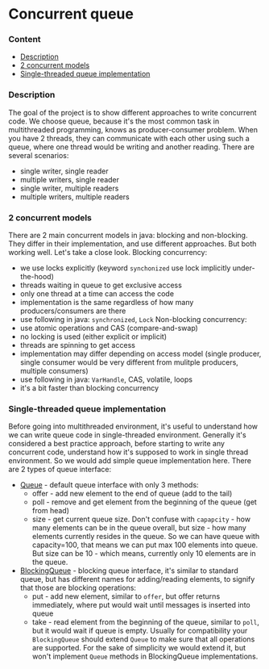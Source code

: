 # Concurrent queue

### Content
* [Description](#description)
* [2 concurrent models](#2-concurrent-models)
* [Single-threaded queue implementation](#single-threaded-queue-implementation)

### Description
The goal of the project is to show different approaches to write concurrent code. We choose queue, because it's the most common task in multithreaded programming, knows as producer-consumer problem. When you have 2 threads, they can communicate with each other using such a queue, where one thread would be writing and another reading. There are several scenarios:
* single writer, single reader
* multiple writers, single reader
* single writer, multiple readers
* multiple writers, multiple readers

### 2 concurrent models
There are 2 main concurrent models in java: blocking and non-blocking. They differ in their implementation, and use different approaches. But both working well. Let's take a close look.
Blocking concurrency:
* we use locks explicitly (keyword `synchonized` use lock implicitly under-the-hood)
* threads waiting in queue to get exclusive access
* only one thread at a time can access the code
* implementation is the same regardless of how many producers/consumers are there
* use following in java: `synchronized`, `Lock`
Non-blocking concurrency:
* use atomic operations and CAS (compare-and-swap)
* no locking is used (either explicit or implicit)
* threads are spinning to get access
* implementation may differ depending on access model (single producer, single consumer would be very different from mulitple producers, multiple consumers)
* use following in java: `VarHandle`, CAS, volatile, loops
* it's a bit faster than blocking concurrency

### Single-threaded queue implementation
Before going into multithreaded environment, it's useful to understand how we can write queue code in single-threaded environment. Generally it's considered a best practice approach, before starting to write any concurrent code, understand how it's supposed to work in single thread environment. So we would add simple queue implementation here.
There are 2 types of queue interface:
* [Queue](/src/main/java/com/java/queue/interfaces/Queue.java) - default queue interface with only 3 methods:
  * offer - add new element to the end of queue (add to the tail)
  * poll - remove and get element from the beginning of the queue (get from head)
  * size - get current queue size. Don't confuse with `capapcity` - how many elements can be in the queue overall, but size - how many elements currently resides in the queue. So we can have queue with capacity=100, that means we can put max 100 elements into queue. But size can be 10 - which means, currently only 10 elements are in the queue.
* [BlockingQueue](/src/main/java/com/java/queue/interfaces/BlockingQueue.java) - blocking queue interface, it's similar to standard queue, but has different names for adding/reading elements, to signify that those are blocking operations:
  * put - add new element, similar to `offer`, but offer returns immediately, where put would wait until messages is inserted into queue
  * take - read element from the beginning of the queue, similar to `poll`, but it would wait if queue is empty.
Usually for compatibility your `BlockingQueue` should extend `Queue` to make sure that all operations are supported. For the sake of simplicity we would extend it, but won't implement `Queue` methods in BlockingQueue implementations.